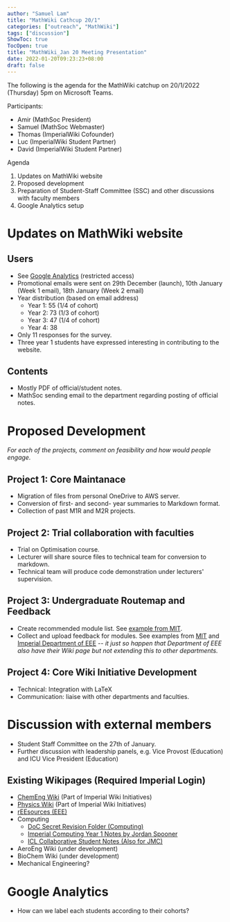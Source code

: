 ```yaml
---
author: "Samuel Lam"
title: "MathWiki Cathcup 20/1"
categories: ["outreach", "MathWiki"]
tags: ["discussion"]
ShowToc: true
TocOpen: true
title: "MathWiki_Jan 20 Meeting Presentation"
date: 2022-01-20T09:23:23+08:00
draft: false
---
```


The following is the agenda for the MathWiki catchup on 20/1/2022 (Thursday) 5pm on Microsoft Teams.

Participants: 
- Amir (MathSoc President)
- Samuel (MathSoc Webmaster)
- Thomas (ImperialWiki Cofounder)
- Luc (ImperialWiki Student Partner)
- David (ImperialWiki Student Partner)

Agenda
1. Updates on MathWiki website
2. Proposed development
3. Preparation of Student-Staff Committee (SSC) and other discussions with faculty members
4. Google Analytics setup

# Updates on MathWiki website

## Users
- See [Google Analytics](https://analytics.google.com/analytics/web/#/report/defaultid/a215907517w297894826p257634531/_u.date00=20211227&_u.date01=20220119) (restricted access)
- Promotional emails were sent on 29th December (launch), 10th January (Week 1 email), 18th January (Week 2 email)
- Year distribution (based on email address)
    - Year 1: 55 (1/4 of cohort)
    - Year 2: 73 (1/3 of cohort)
    - Year 3: 47 (1/4 of cohort) 
    - Year 4: 38
- Only 11 responses for the survey.
- Three year 1 students have expressed interesting in contributing to the website.

## Contents
- Mostly PDF of official/student notes.
- MathSoc sending email to the department regarding posting of official notes.

# Proposed Development
*For each of the projects, comment on feasibility and how would people engage.*

## Project 1: Core Maintanace
- Migration of files from personal OneDrive to AWS server.
- Conversion of first- and second- year summaries to Markdown format.
- Collection of past M1R and M2R projects.

## Project 2: Trial collaboration with faculties
- Trial on Optimisation course. 
- Lecturer will share source files to technical team for conversion to markdown.
- Technical team will produce code demonstration under lecturers' supervision.

## Project 3: Undergraduate Routemap and Feedback
- Create recommended module list. See [example from MIT](https://math.mit.edu/academics/undergrad/roadmaps.php).
- Collect and upload feedback for modules. See examples from [MIT](http://course18.guide/) and [Imperial Department of EEE](https://reesources.netlify.app/) -- *it just so happen that Department of EEE also have their Wiki page but not extending this to other departments.*

## Project 4: Core Wiki Initiative Development
- Technical: Integration with LaTeX
- Communication: liaise with other departments and faculties.

# Discussion with external members
- Student Staff Committee on the 27th of January.
- Further discussion with leadership panels, e.g. Vice Provost (Education) and ICU Vice President (Education)

## Existing Wikipages (Required Imperial Login)
- [ChemEng Wiki](https://chemengwiki.com/) (Part of Imperial Wiki Initiatives)
- [Physics Wiki](https://imperialphyswiki.com/) (Part of Imperial Wiki Initiatives)
- [rEEsources (EEE)](https://reesources.netlify.app/)
- Computing
    - [DoC Secret Revision Folder (Computing)](https://imperiallondon-my.sharepoint.com/personal/comparn_ic_ac_uk/_layouts/15/onedrive.aspx?id=%2Fpersonal%2Fcomparn%5Fic%5Fac%5Fuk%2FDocuments%2FDoC%20Secret%20Revision%20Folder)
    - [Imperial Computing Year 1 Notes by Jordan Spooner](https://github.com/jordanspooner/ic-first-year-notes)
    - [ICL Collaborative Student Notes (Also for JMC)](icl-notes.github.io)
- AeroEng Wiki (under development)
- BioChem Wiki (under development)
- Mechanical Engineering?

# Google Analytics
- How can we label each students according to their cohorts?




